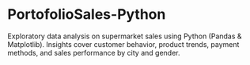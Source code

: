 # PortofolioSales-Python
Exploratory data analysis on supermarket sales using Python (Pandas &amp; Matplotlib). Insights cover customer behavior, product trends, payment methods, and sales performance by city and gender.
